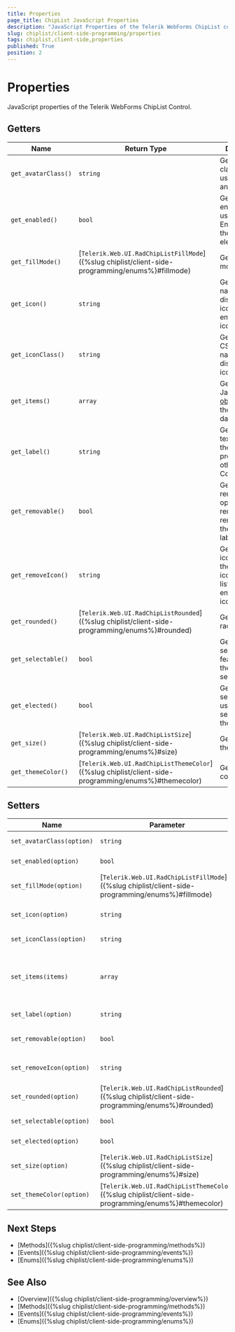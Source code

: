 ```yaml
---
title: Properties
page_title: ChipList JavaScript Properties
description: "JavaScript Properties of the Telerik WebForms ChipList component."
slug: chiplist/client-side-programming/properties
tags: chiplist,client-side,properties
published: True
position: 2
---
```


# Properties

JavaScript properties of the Telerik WebForms ChipList Control.

## Getters

| Name                  | Return Type                                                                                           | Description                                        |
| ---                   | ---                                                                                                   | ---                                                |
| `get_avatarClass()`   | `string`                                                                                              | Get the CSS class name used to display an Avatar.                                     |
| `get_enabled()`       | `bool`                                                                                                | Get the enabled state used to Enable/Disable the ChipList element.                        |
| `get_fillMode()`      | [`Telerik.Web.UI.RadChipListFillMode`]({%slug chiplist/client-side-programming/enums%}#fillmode)      | Get the fill mode.                                                                    |
| `get_icon()`          | `string`                                                                                              | Get the icon name used to display various icons from the embedded icon's library.     |
| `get_iconClass()`     | `string`                                                                                              | Get the icon's CSS class name used to display custom icons.                           |
| `get_items()`         | `array`                                                                                               | Get an array of JavaScript [objects](https://developer.mozilla.org/en-US/docs/Web/JavaScript/Reference/Global_Objects/Object) with the Chip items data.   |
| `get_label()`         | `string`                                                                                              | Get the Label text (similar to the `Text` property of other Components).              |
| `get_removable()`     | `bool`                                                                                                | Get the removable option used to render a remove icon to the right of the label text. |
| `get_removeIcon()`    | `string`                                                                                              | Get the remove icon name to the name of an icon from the list of embedded icons.      |
| `get_rounded()`       | [`Telerik.Web.UI.RadChipListRounded`]({%slug chiplist/client-side-programming/enums%}#rounded)        | Get the border radius level.                                                          |
| `get_selectable()`    | `bool`                                                                                                | Get the selectable feature. If set, the will be selectable.                           |
| `get_elected()`       | `bool`                                                                                                | Get the the selected state used to select/deselect the ChipList.                          |
| `get_size()`          | [`Telerik.Web.UI.RadChipListSize`]({%slug chiplist/client-side-programming/enums%}#size)              | Get the size of the chiplist.                                                             |
| `get_themeColor()`    | [`Telerik.Web.UI.RadChipListThemeColor`]({%slug chiplist/client-side-programming/enums%}#themecolor)  | Get the theme color.                                                                  |


## Setters

| Name                      | Parameter                                                                                     | Description                               |
| ---                       | ---                                                                                           | ---                                       |
| `set_avatarClass(option)` | `string`                                                                                      | Set the CSS class name used to display an Avatar.                                     |
| `set_enabled(option)`     | `bool`                                                                                        | Set the enabled state used to Enable/Disable the ChipList element.                        |
| `set_fillMode(option)`    | [`Telerik.Web.UI.RadChipListFillMode`]({%slug chiplist/client-side-programming/enums%}#fillmode)      | Set the fill mode.                                                                    |
| `set_icon(option)`        | `string`                                                                                      | Set the icon name used to display various icons from the embedded icon's library.     |
| `set_iconClass(option)`   | `string`                                                                                      | Set the icon's CSS class name used to display custom icons.                           |
| `set_items(items)`             | `array`                                                                                     | Set the items to an array of JavaScript [objects](https://developer.mozilla.org/en-US/docs/Web/JavaScript/Reference/Global_Objects/Object) with the Chip items data. See example in the [createItem() method]({%slug chiplist/client-side-programming/methods%}#createitem) article.    |
| `set_label(option)`       | `string`                                                                                      | Set the Label text (similar to the `Text` property of other Components).              |
| `set_removable(option)`   | `bool`                                                                                        | Set the removable option used to render a remove icon to the right of the label text. |
| `set_removeIcon(option)`  | `string`                                                                                      | Set the remove icon name to the name of an icon from the list of embedded icons.      |
| `set_rounded(option)`     | [`Telerik.Web.UI.RadChipListRounded`]({%slug chiplist/client-side-programming/enums%}#rounded)        | Set the border radius level.                                                          |
| `set_selectable(option)`  | `bool`                                                                                        | Set the selectable feature. If set, the will be selectable.                           |
| `set_elected(option)`     | `bool`                                                                                        | Set the the selected state used to select/deselect the ChipList.                          |
| `set_size(option)`        | [`Telerik.Web.UI.RadChipListSize`]({%slug chiplist/client-side-programming/enums%}#size)              | Set the size of the chiplist.                                                             |
| `set_themeColor(option)`  | [`Telerik.Web.UI.RadChipListThemeColor`]({%slug chiplist/client-side-programming/enums%}#themecolor)  | Set the theme color.                                                                  |

## Next Steps

- [Methods]({%slug chiplist/client-side-programming/methods%})
- [Events]({%slug chiplist/client-side-programming/events%})
- [Enums]({%slug chiplist/client-side-programming/enums%})

## See Also

- [Overview]({%slug chiplist/client-side-programming/overview%})
- [Methods]({%slug chiplist/client-side-programming/methods%})
- [Events]({%slug chiplist/client-side-programming/events%})
- [Enums]({%slug chiplist/client-side-programming/enums%})
 
